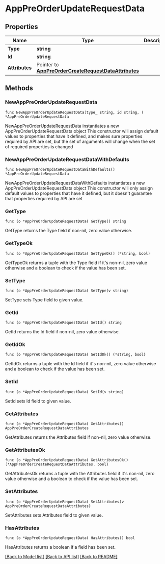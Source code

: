 # AppPreOrderUpdateRequestData

## Properties

Name | Type | Description | Notes
------------ | ------------- | ------------- | -------------
**Type** | **string** |  | 
**Id** | **string** |  | 
**Attributes** | Pointer to [**AppPreOrderCreateRequestDataAttributes**](AppPreOrderCreateRequest_data_attributes.md) |  | [optional] 

## Methods

### NewAppPreOrderUpdateRequestData

`func NewAppPreOrderUpdateRequestData(type_ string, id string, ) *AppPreOrderUpdateRequestData`

NewAppPreOrderUpdateRequestData instantiates a new AppPreOrderUpdateRequestData object
This constructor will assign default values to properties that have it defined,
and makes sure properties required by API are set, but the set of arguments
will change when the set of required properties is changed

### NewAppPreOrderUpdateRequestDataWithDefaults

`func NewAppPreOrderUpdateRequestDataWithDefaults() *AppPreOrderUpdateRequestData`

NewAppPreOrderUpdateRequestDataWithDefaults instantiates a new AppPreOrderUpdateRequestData object
This constructor will only assign default values to properties that have it defined,
but it doesn't guarantee that properties required by API are set

### GetType

`func (o *AppPreOrderUpdateRequestData) GetType() string`

GetType returns the Type field if non-nil, zero value otherwise.

### GetTypeOk

`func (o *AppPreOrderUpdateRequestData) GetTypeOk() (*string, bool)`

GetTypeOk returns a tuple with the Type field if it's non-nil, zero value otherwise
and a boolean to check if the value has been set.

### SetType

`func (o *AppPreOrderUpdateRequestData) SetType(v string)`

SetType sets Type field to given value.


### GetId

`func (o *AppPreOrderUpdateRequestData) GetId() string`

GetId returns the Id field if non-nil, zero value otherwise.

### GetIdOk

`func (o *AppPreOrderUpdateRequestData) GetIdOk() (*string, bool)`

GetIdOk returns a tuple with the Id field if it's non-nil, zero value otherwise
and a boolean to check if the value has been set.

### SetId

`func (o *AppPreOrderUpdateRequestData) SetId(v string)`

SetId sets Id field to given value.


### GetAttributes

`func (o *AppPreOrderUpdateRequestData) GetAttributes() AppPreOrderCreateRequestDataAttributes`

GetAttributes returns the Attributes field if non-nil, zero value otherwise.

### GetAttributesOk

`func (o *AppPreOrderUpdateRequestData) GetAttributesOk() (*AppPreOrderCreateRequestDataAttributes, bool)`

GetAttributesOk returns a tuple with the Attributes field if it's non-nil, zero value otherwise
and a boolean to check if the value has been set.

### SetAttributes

`func (o *AppPreOrderUpdateRequestData) SetAttributes(v AppPreOrderCreateRequestDataAttributes)`

SetAttributes sets Attributes field to given value.

### HasAttributes

`func (o *AppPreOrderUpdateRequestData) HasAttributes() bool`

HasAttributes returns a boolean if a field has been set.


[[Back to Model list]](../README.md#documentation-for-models) [[Back to API list]](../README.md#documentation-for-api-endpoints) [[Back to README]](../README.md)


